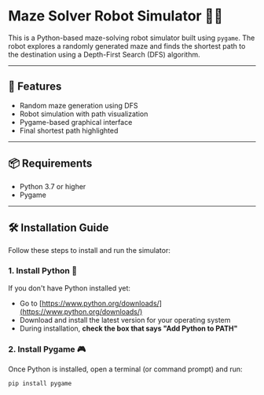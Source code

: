 # Maze Solver Robot Simulator 🧠🤖

This is a Python-based maze-solving robot simulator built using `pygame`. The robot explores a randomly generated maze and finds the shortest path to the destination using a Depth-First Search (DFS) algorithm.

---

## 🧩 Features

- Random maze generation using DFS
- Robot simulation with path visualization
- Pygame-based graphical interface
- Final shortest path highlighted

---

## 📦 Requirements

- Python 3.7 or higher
- Pygame

---

## 🛠 Installation Guide

Follow these steps to install and run the simulator:

### 1. Install Python 🐍

If you don't have Python installed yet:

- Go to [https://www.python.org/downloads/](https://www.python.org/downloads/)
- Download and install the latest version for your operating system
- During installation, **check the box that says "Add Python to PATH"**

### 2. Install Pygame 🎮

Once Python is installed, open a terminal (or command prompt) and run:

```bash
pip install pygame

